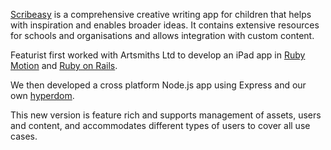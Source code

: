 [Scribeasy](http://www.scribeasy.com/) is a comprehensive creative writing app for children that helps with inspiration and enables broader ideas. It contains extensive resources for schools and organisations and allows integration with custom content.

Featurist first worked with Artsmiths Ltd to develop an iPad app in [Ruby Motion](http://www.rubymotion.com/) and [Ruby on Rails](http://rubyonrails.org/).

We then developed a cross platform Node.js app using Express and our own [hyperdom](../../code/hyperdom/).

This new version is feature rich and supports management of assets, users and content, and accommodates different types of users to cover all use cases.
